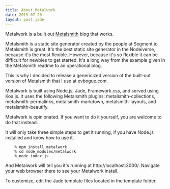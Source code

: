 ```yaml
---
title: About Metalwork
date: 2015-07-26
layout: post.jade
---
```



Metalwork is a built out [Metalsmith](//metalsmith.io) blog that works.

Metalsmith is a static site generator created by the people at Segment.io. Metalsmith is great. It's the best static site generator in the Nodeiverse, because it's the most flexible. However, because it's so flexible it can be difficult for newbies to get started. It's a long way from the example given in the Metalsmith readme to an operational blog.

This is why I decided to release a genericized version of the built-out version of Metalsmith that I use at evbogue.com.

Metalwork is built using Node.js, Jade, Framework.css, and served using Koa.js. It uses the following Metalsmith plugins: metalsmith-collections, metalsmith-permalinks, metalsmith-markdown, metalsmith-layouts, and metalsmith-beautify.

Metalwork is opinionated. If you want to do it yourself, you are welcome to do that instead.

It will only take three simple steps to get it running, if you have Node.js installed and know how to use it.

        % npm install metalwork
        % cd node_modules/metalwork
        % node index.js

And Metalwork will tell you it's running at http://localhost:3000/. Navigate your web browser there to see your Metalwork install.

To customize, edit the Jade template files located in the template folder.

